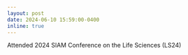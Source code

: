 ```yaml
---
layout: post
date: 2024-06-10 15:59:00-0400
inline: true
---
```


Attended 2024 SIAM Conference on the Life Sciences (LS24)